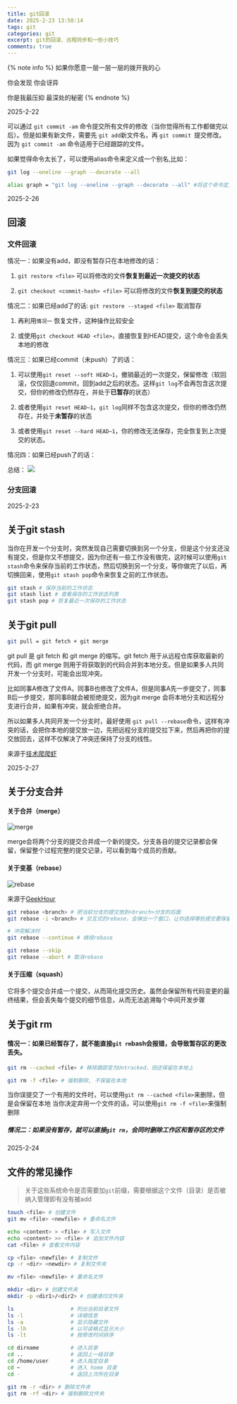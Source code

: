 ```yaml
---
title: git回滚
date: 2025-2-23 13:58:14
tags: git
categories: git
excerpt: git的回滚、远程同步和一些小技巧
comments: true
---
```


{% note info %}
如果你愿意一层一层一层的拨开我的心

你会发现 你会讶异

你是我最压抑 最深处的秘密
{% endnote %}

2025-2-22

可以通过 `git commit -am` 命令提交所有文件的修改（当你觉得所有工作都做完以后）。但是如果有新文件，需要先 `git add`新文件名，再 `git commit `提交修改。因为 `git commit -am` 命令适用于已经跟踪的文件。

如果觉得命令太长了，可以使用alias命令来定义成一个别名,比如：

```bash
git log --oneline --graph --decorate --all

alias graph = "git log --oneline --graph --decorate --all" #将这个命令定义成一个更短的别名
```
2025-2-26
## 回滚
### 文件回滚
情况一：如果没有add，即没有暂存只在本地修改的话：
1.  `git restore <file>` 可以将修改的文件**恢复到最近一次提交的状态**

2.  `git checkout <commit-hash> <file>` 可以将修改的文件**恢复到<commit-hash>提交的状态**

情况二：如果已经add了的话:  `git restore --staged <file>` 取消暂存
1. 再利用`情况一` 恢复文件，这种操作比较安全

2. 或使用`git checkout HEAD <file>`，直接恢复到HEAD提交，这个命令会丢失本地的修改

情况三：如果已经commit（未push）了的话：
1. 可以使用`git reset --soft HEAD~1`，撤销最近的一次提交，保留修改（软回滚，仅仅回退commit，回到add之后的状态。这样`git log`不会再包含这次提交，但你的修改仍然存在，并处于**已暂存**的状态）

2. 或者使用`git reset HEAD~1`，`git log`同样不包含这次提交，但你的修改仍然存在，并处于**未暂存**的状态

3. 或者使用`git reset --hard HEAD~1`，你的修改无法保存，完全恢复到上次提交的状态。

情况四：如果已经push了的话：

总结：
![](https://cdn.jsdelivr.net/gh/tingshuo-yiqing/PicGo-tuchuang/img/20250226095341508.png)

### 分支回滚
2025-2-23
## 关于git stash
当你在开发一个分支时，突然发现自己需要切换到另一个分支，但是这个分支还没有提交，但是你又不想提交，因为你还有一些工作没有做完，这时候可以使用`git stash`命令来保存当前的工作状态，然后切换到另一个分支，等你做完了以后，再切换回来，使用`git stash pop`命令来恢复之前的工作状态。
```bash
git stash # 保存当前的工作状态
git stash list # 查看保存的工作状态列表
git stash pop # 恢复最近一次保存的工作状态
```
## 关于git pull
```bash
git pull = git fetch + git merge
```
git pull 是 git fetch 和 git merge 的缩写。git fetch 用于从远程仓库获取最新的代码，而 git merge 则用于将获取到的代码合并到本地分支。但是如果多人共同开发一个分支时，可能会出现冲突。

比如同事A修改了文件A，同事B也修改了文件A，但是同事A先一步提交了，同事B后一步提交，那同事B就会被拒绝提交，因为git merge 会将本地分支和远程分支进行合并，如果有冲突，就会拒绝合并。

所以如果多人共同开发一个分支时，最好使用 `git pull --rebase`命令，这样有冲突的话，会把你本地的提交放一边，先把远程分支的提交拉下来，然后再把你的提交放回去，这样不仅解决了冲突还保持了分支的线性。

来源于[技术爬爬虾](https://www.bilibili.com/video/BV1McyYYtEX4/?spm_id_from=333.337.search-card.all.click&vd_source=7184f70b126b0d6d3ad6ad4235c0c45c)

2025-2-27

## 关于分支合并
#### 关于合并（merge）
![merge](https://cdn.jsdelivr.net/gh/tingshuo-yiqing/PicGo-tuchuang/img/20250223140435751.png)

merge会将两个分支的提交合并成一个新的提交。分支各自的提交记录都会保留，保留整个过程完整的提交记录，可以看到每个成员的贡献。

#### 关于变基（rebase）
![rebase](https://cdn.jsdelivr.net/gh/tingshuo-yiqing/PicGo-tuchuang/img/20250223140917518.png)

来源于[GeekHour](https://www.bilibili.com/video/BV1HM411377j?spm_id_from=333.788.videopod.sections&vd_source=7184f70b126b0d6d3ad6ad4235c0c45c&p=18)

```bash
git rebase <branch> # 把当前分支的提交放到<branch>分支的后面
git rebase -i <branch> # 交互式的rebase，会弹出一个窗口，让你选择哪些提交要保留，哪些提交要删除

# 冲突解决时
git rebase --continue # 继续rebase

git rebase --skip
git rebase --abort # 取消rebase
```
#### 关于压缩（squash）

它将多个提交合并成一个提交，从而简化提交历史。虽然会保留所有代码变更的最终结果，但会丢失每个提交的细节信息，从而无法追溯每个中间开发步骤

## 关于git rm

#### 情况一：如果已经暂存了，就不能直接`git rm`bash会报错，会导致暂存区的更改丢失。
```bash
git rm --cached <file> # 移除跟踪变为Untracked，但还保留在本地上

git rm -f <file> # 强制删除, 不保留在本地
```
当你误提交了一个有用的文件时，可以使用`git rm --cached <file>`来删除，但是会保留在本地
当你决定弃用一个文件的话，可以使用`git rm -f <file>`来强制删除

##### 情况二：如果没有暂存，就可以直接`git rm`，会同时删除工作区和暂存区的文件

2025-2-24

## 文件的常见操作
> 关于这些系统命令是否需要加`git`前缀，需要根据这个文件（目录）是否被纳入管理即有没有被add

```bash
touch <file> # 创建文件
git mv <file> <newfile> # 重命名文件

echo <content> > <file> # 写入文件
echo <content> >> <file> # 追加文件内容
cat <file> # 查看文件内容

cp <file> <newfile> # 复制文件
cp -r <dir> <newdir> # 复制文件夹

mv <file> <newfile> # 重命名文件

mkdir <dir> # 创建文件夹
mkdir -p <dir1>/<dir2> # 创建递归文件夹

ls                  # 列出当前目录文件
ls -l               # 详细信息
ls -a               # 显示隐藏文件
ls -lh              # 以可读格式显示大小
ls -lt              # 按修改时间排序

cd dirname          # 进入目录
cd ..               # 返回上一级目录
cd /home/user       # 进入指定目录
cd ~                # 进入 home 目录
cd -                # 返回上次所在目录

git rm -r <dir> # 删除文件夹
git rm -rf <dir> # 强制删除文件夹
```